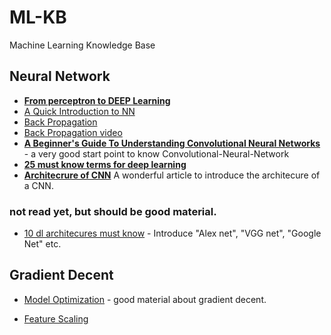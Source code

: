 # ML-KB
Machine Learning Knowledge Base

## Neural Network

* [**From perceptron to DEEP Learning**](https://www.toptal.com/machine-learning/an-introduction-to-deep-learning-from-perceptrons-to-deep-networks)
* [A Quick Introduction to NN](https://ujjwalkarn.me/2016/08/09/quick-intro-neural-networks/)
* [Back Propagation](https://leonardoaraujosantos.gitbooks.io/artificial-inteligence/content/backpropagation.html)
* [Back Propagation video](https://www.youtube.com/watch?v=GlcnxUlrtek)
* [**A Beginner's Guide To Understanding Convolutional Neural Networks**](https://adeshpande3.github.io/adeshpande3.github.io/A-Beginner's-Guide-To-Understanding-Convolutional-Neural-Networks/) - a very good start point to know Convolutional-Neural-Network
* [**25 must know terms for deep learning**](https://www.analyticsvidhya.com/blog/2017/05/25-must-know-terms-concepts-for-beginners-in-deep-learning/?utm_content=buffer3aa63&utm_medium=social&utm_source=pinterest.com&utm_campaign=buffer)
* [**Architecrure of CNN**](https://www.analyticsvidhya.com/blog/2017/06/architecture-of-convolutional-neural-networks-simplified-demystified/) A wonderful article to introduce the architecure of a CNN.

### not read yet, but should be good material.
* [10 dl architecures must know](https://www.analyticsvidhya.com/blog/2017/08/10-advanced-deep-learning-architectures-data-scientists/) - Introduce "Alex net", "VGG net", "Google Net" etc.



## Gradient Decent
* [Model Optimization](https://leonardoaraujosantos.gitbooks.io/artificial-inteligence/content/model_optimization.html) - good material about gradient decent.

* [Feature Scaling](https://leonardoaraujosantos.gitbooks.io/artificial-inteligence/content/feature_scaling.html)